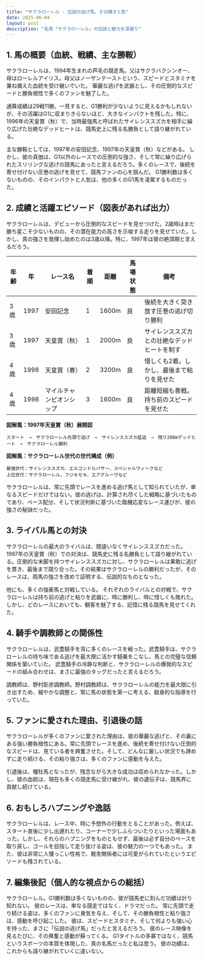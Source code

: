 ```yaml
---
title: "サクラローレル - 伝説の逃げ馬、その輝きと影"
date: 2025-06-04
layout: post
description: "名馬『サクラローレル』の伝説と魅力を深堀り"
---
```


## 1. 馬の概要（血統、戦績、主な勝鞍）

サクラローレルは、1994年生まれの芦毛の競走馬。父はサクラバクシンオー、母はローレルアイリス。母父はノーザンテーストという、スピードとスタミナを兼ね備えた血統を受け継いでいた。  華麗な逃げを武器とし、その圧倒的なスピードと勝負根性で多くのファンを魅了した。

通算成績は29戦11勝。一見すると、G1勝利が少ないように見えるかもしれないが、その活躍はG1に収まりきらないほど、大きなインパクトを残した。特に、1996年の天皇賞（秋）で、当時最強馬と呼ばれたサイレンススズカを相手に繰り広げた壮絶なデッドヒートは、競馬史上に残る名勝負として語り継がれている。

主な勝鞍としては、1997年の安田記念、1997年の天皇賞（秋）などがある。  しかし、彼の真価は、G1以外のレースでの圧倒的な強さ、そして常に繰り広げられたスリリングな逃げの競馬にあったと言えるだろう。多くのレースで、後続を寄せ付けない圧巻の逃げを見せて、競馬ファンの心を掴んだ。  G1勝利数は多くないものの、そのインパクトと人気は、他の多くのG1馬を凌駕するものだった。


## 2. 成績と活躍エピソード（図表があれば出力）

サクラローレルは、デビューから圧倒的なスピードを見せつけた。2歳時はまだ勝ち星こそ少ないものの、その潜在能力の高さを示唆する走りを見せていた。しかし、真の強さを発揮し始めたのは3歳以降。特に、1997年は彼の絶頂期と言えるだろう。

| 年齢 | 年   | レース名             | 着順 | 距離 | 馬場状態 | 備考                                         |
|-----|-----|----------------------|-----|-----|---------|---------------------------------------------|
| 3歳 | 1997 | 安田記念             | 1   | 1600m| 良       | 後続を大きく突き放す圧巻の逃げ切り勝利         |
| 3歳 | 1997 | 天皇賞（秋）         | 1   | 2000m| 良       | サイレンススズカとの壮絶なデッドヒートを制す     |
| 4歳 | 1998 | 天皇賞（春）         | 2   | 3200m| 良       | 惜しくも2着。しかし、最後まで粘りを見せた         |
| 4歳 | 1998 | マイルチャンピオンシップ | 3   | 1600m| 良       | 距離短縮も善戦。持ち前のスピードを見せた           |


**図解風：1997年天皇賞（秋）展開図**

```
スタート　→　サクラローレル先頭で逃げ　→　サイレンススズカ猛追　→　残り200mデッドヒート　→　サクラローレル勝利
```

**図解風：サクラローレル世代の世代構成（例）**

```
最強世代：サイレンススズカ、エルコンドルパサー、スペシャルウィークなど
上位世代：サクラローレル、フジキセキ、エアグルーヴなど
```

サクラローレルは、常に先頭でレースを進める逃げ馬として知られていたが、単なるスピードだけではない。彼の逃げは、計算され尽くした戦略に基づいたものであり、ペース配分、そして状況判断に基づいた臨機応変なレース運びが、彼の強さの秘訣だった。


## 3. ライバル馬との対決

サクラローレルの最大のライバルは、間違いなくサイレンススズカだった。1997年の天皇賞（秋）での対決は、競馬史に残る名勝負として語り継がれている。圧倒的な末脚を持つサイレンススズカに対し、サクラローレルは果敢に逃げを貫き、最後まで競り合った。その結果はサクラローレルの勝利だったが、そのレースは、両馬の強さを改めて証明する、伝説的なものとなった。

他にも、多くの強豪馬と対戦している。  それぞれのライバルとの対戦で、サクラローレルは持ち前の逃げと粘りを武器に、時に勝利し、時に惜しくも敗れた。しかし、どのレースにおいても、観客を魅了する、記憶に残る競馬を見せてくれた。


## 4. 騎手や調教師との関係性

サクラローレルは、武豊騎手を背に多くのレースを戦った。武豊騎手は、サクラローレルの持ち味である逃げを最大限に活かす騎乗をこなし、馬との完璧な信頼関係を築いていた。  武豊騎手の冷静な判断と、サクラローレルの爆発的なスピードの組み合わせは、まさに最強のタッグだったと言えるだろう。

調教師は、野村彰彦調教師。野村調教師は、サクラローレルの能力を最大限に引き出すため、細やかな調整と、常に馬の状態を第一に考える、献身的な指導を行っていた。


## 5. ファンに愛された理由、引退後の話

サクラローレルが多くのファンに愛された理由は、彼の華麗な逃げと、その裏にある強い勝負根性にある。常に先頭でレースを進め、後続を寄せ付けない圧倒的なスピードは、見ている者を興奮させた。そして、どんなに厳しい状況でも諦めずに走り続ける、その粘り強さは、多くのファンに感動を与えた。

引退後は、種牡馬となったが、残念ながら大きな成功は収められなかった。しかし、彼の血統は、現在も多くの競走馬に受け継がれ、彼の遺伝子は、競馬界に貢献し続けている。


## 6. おもしろハプニングや逸話

サクラローレルは、レース中、時に予想外の行動をとることがあった。例えば、スタート直後に少し出遅れたり、コーナーで少しふらついたりといった場面もあった。しかし、それらのハプニングをものともせず、最後は必ず自分のペースを取り戻し、ゴールを目指して走り抜ける姿は、彼の魅力の一つでもあった。  また、彼は非常に人懐っこい性格で、厩舎関係者には可愛がられていたというエピソードも残されている。


## 7. 編集後記（個人的な視点からの総括）

サクラローレル。G1勝利数は多くないものの、彼が競馬史に刻んだ功績は計り知れない。  彼のレースは、単なる競走ではなく、ドラマだった。  常に先頭で走り続ける姿は、多くのファンに勇気を与え、そして、その勝負根性と粘り強さは、感動を呼び起こした。  彼は、スピードとスタミナ、そして何よりも強い心を持った、まさに「伝説の逃げ馬」だったと言えるだろう。  彼のレース映像を見るたびに、その興奮と感動が蘇ってくる。  G1タイトルの多寡ではなく、競馬というスポーツの本質を体現した、真の名馬だったと私は思う。  彼の功績は、これからも語り継がれていくに違いない。
